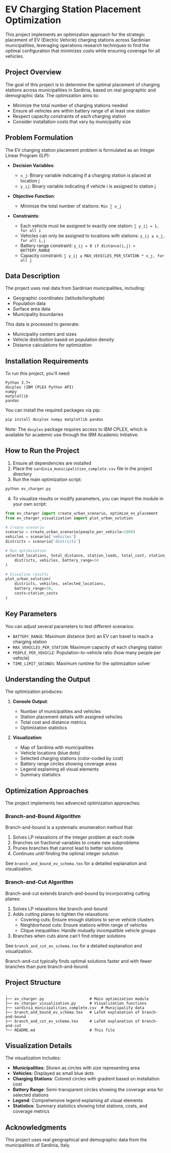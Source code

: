 # EV Charging Station Placement Optimization

This project implements an optimization approach for the strategic placement of EV (Electric Vehicle) charging stations across Sardinian municipalities, leveraging operations research techniques to find the optimal configuration that minimizes costs while ensuring coverage for all vehicles.

## Project Overview

The goal of this project is to determine the optimal placement of charging stations across municipalities in Sardinia, based on real geographic and demographic data. The optimization aims to:

- Minimize the total number of charging stations needed
- Ensure all vehicles are within battery range of at least one station
- Respect capacity constraints of each charging station
- Consider installation costs that vary by municipality size

## Problem Formulation

The EV charging station placement problem is formulated as an Integer Linear Program (ILP):

- **Decision Variables**:
  - `x_j`: Binary variable indicating if a charging station is placed at location j
  - `y_ij`: Binary variable indicating if vehicle i is assigned to station j

- **Objective Function**:
  - Minimize the total number of stations: `Min ∑ x_j`

- **Constraints**:
  - Each vehicle must be assigned to exactly one station: `∑ y_ij = 1, for all i`
  - Vehicles can only be assigned to locations with stations: `y_ij ≤ x_j, for all i,j`
  - Battery range constraint: `y_ij = 0 if distance(i,j) > BATTERY_RANGE`
  - Capacity constraint: `∑ y_ij ≤ MAX_VEHICLES_PER_STATION * x_j, for all j`

## Data Description

The project uses real data from Sardinian municipalities, including:
- Geographic coordinates (latitude/longitude)
- Population data
- Surface area data
- Municipality boundaries

This data is processed to generate:
- Municipality centers and sizes
- Vehicle distribution based on population density
- Distance calculations for optimization

## Installation Requirements

To run this project, you'll need:

```
Python 3.7+
docplex (IBM CPLEX Python API)
numpy
matplotlib
pandas
```

You can install the required packages via pip:

```bash
pip install docplex numpy matplotlib pandas
```

Note: The `docplex` package requires access to IBM CPLEX, which is available for academic use through the IBM Academic Initiative.

## How to Run the Project

1. Ensure all dependencies are installed
2. Place the `sardinia_municipalities_complete.csv` file in the project directory
3. Run the main optimization script:

```bash
python ev_charger.py
```

4. To visualize results or modify parameters, you can import the module in your own script:

```python
from ev_charger import create_urban_scenario, optimize_ev_placement
from ev_charger_visualization import plot_urban_solution

# Create scenario
scenario = create_urban_scenario(people_per_vehicle=1000)
vehicles = scenario['vehicles']
districts = scenario['districts']

# Run optimization
selected_locations, total_distance, station_loads, total_cost, station_costs = optimize_ev_placement(
    districts, vehicles, battery_range=50
)

# Visualize results
plot_urban_solution(
    districts, vehicles, selected_locations, 
    battery_range=50,
    costs=station_costs
)
```

## Key Parameters

You can adjust several parameters to test different scenarios:

- `BATTERY_RANGE`: Maximum distance (km) an EV can travel to reach a charging station
- `MAX_VEHICLES_PER_STATION`: Maximum capacity of each charging station
- `PEOPLE_PER_VEHICLE`: Population-to-vehicle ratio (how many people per vehicle)
- `TIME_LIMIT_SECONDS`: Maximum runtime for the optimization solver

## Understanding the Output

The optimization produces:

1. **Console Output**:
   - Number of municipalities and vehicles
   - Station placement details with assigned vehicles
   - Total cost and distance metrics
   - Optimization statistics

2. **Visualization**:
   - Map of Sardinia with municipalities
   - Vehicle locations (blue dots)
   - Selected charging stations (color-coded by cost)
   - Battery range circles showing coverage areas
   - Legend explaining all visual elements
   - Summary statistics

## Optimization Approaches

The project implements two advanced optimization approaches:

### Branch-and-Bound Algorithm

Branch-and-bound is a systematic enumeration method that:
1. Solves LP relaxations of the integer problem at each node
2. Branches on fractional variables to create new subproblems
3. Prunes branches that cannot lead to better solutions
4. Continues until finding the optimal integer solution

See `branch_and_bound_ev_schema.tex` for a detailed explanation and visualization.

### Branch-and-Cut Algorithm

Branch-and-cut extends branch-and-bound by incorporating cutting planes:
1. Solves LP relaxations like branch-and-bound
2. Adds cutting planes to tighten the relaxations:
   - Covering cuts: Ensure enough stations to serve vehicle clusters
   - Neighborhood cuts: Ensure stations within range of vehicles
   - Clique inequalities: Handle mutually incompatible vehicle groups
3. Branches when cuts alone can't find integer solutions

See `branch_and_cut_ev_schema.tex` for a detailed explanation and visualization.

Branch-and-cut typically finds optimal solutions faster and with fewer branches than pure branch-and-bound.

## Project Structure

```
.
├── ev_charger.py                    # Main optimization module
├── ev_charger_visualization.py      # Visualization functions
├── sardinia_municipalities_complete.csv  # Municipality data
├── branch_and_bound_ev_schema.tex   # LaTeX explanation of branch-and-bound
├── branch_and_cut_ev_schema.tex     # LaTeX explanation of branch-and-cut
└── README.md                        # This file
```

## Visualization Details

The visualization includes:
- **Municipalities**: Shown as circles with size representing area
- **Vehicles**: Displayed as small blue dots
- **Charging Stations**: Colored circles with gradient based on installation cost
- **Battery Range**: Semi-transparent circles showing the coverage area for selected stations
- **Legend**: Comprehensive legend explaining all visual elements
- **Statistics**: Summary statistics showing total stations, costs, and coverage metrics

## Acknowledgments

This project uses real geographical and demographic data from the municipalities of Sardinia, Italy. 